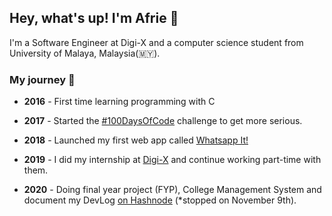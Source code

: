 ## Hey, what's up! I'm Afrie 👋

I'm a Software Engineer at Digi-X and a computer science student from University of Malaya, Malaysia(🇲🇾).

### My journey 🚀
+ **2016** - First time learning programming with C
+ **2017** - Started the [#100DaysOfCode](https://dev.to/afrie/personal-project-100daysofcode-58bj) challenge to get more serious.
+ **2018** - Launched my first web app called [Whatsapp It!](https://whaatsappit.web.app)
+ **2019** - I did my internship at [Digi-X](https://digi-x.my) and continue working part-time with them.

+ **2020** - Doing final year project (FYP), College Management System and document my DevLog [on Hashnode](https://afrie.hashnode.dev) (*stopped on November 9th).
